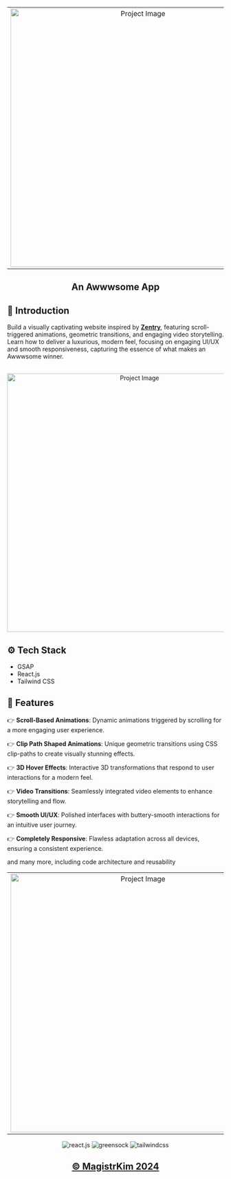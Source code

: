   <table>
  <tr>
    <td align="center">
      <a href="https://www.linkedin.com/in/nataliya-kachor-522170271/" target="_blank">
        <img src="https://github.com/user-attachments/assets/ab025423-1637-4f70-ab8a-2762a42e2dbb" alt="Project Image" style="width: 600px;">
      </a>
    </td>
    <td align="center">
      <a href="https://www.linkedin.com/in/nataliya-kachor-522170271/" target="_blank">
        <img src="https://github.com/user-attachments/assets/935ddaf2-d0cd-4efb-a568-ad718c82e5ea" alt="Project Image" style="width: 600px;">
      </a>
    </td>
  </tr>
</table>

<div align="center">

  <h2 align="center">An Awwwsome App</h2>
  
</div>

## <a name="introduction">🤖 Introduction</a>

Build a visually captivating website inspired by **[Zentry](https://zentry.com/)**, featuring scroll-triggered animations, geometric transitions, and engaging video storytelling. Learn how to deliver a luxurious, modern feel, focusing on engaging UI/UX and smooth responsiveness, capturing the essence of what makes an Awwwsome winner.


<div align="center">
  <br />
   <a href="https://www.linkedin.com/in/nataliya-kachor-522170271/" target="_blank">
        <img src="https://github.com/user-attachments/assets/ab025423-1637-4f70-ab8a-2762a42e2dbb" alt="Project Image" style="width: 600px;">
      </a>
  <br />
</div>

## <a name="tech-stack">⚙️ Tech Stack</a>

- GSAP
- React.js
- Tailwind CSS


## <a name="features">🔋 Features</a>

👉 **Scroll-Based Animations**: Dynamic animations triggered by scrolling for a more engaging user experience.

👉 **Clip Path Shaped Animations**: Unique geometric transitions using CSS clip-paths to create visually stunning effects.

👉 **3D Hover Effects**: Interactive 3D transformations that respond to user interactions for a modern feel.

👉 **Video Transitions**: Seamlessly integrated video elements to enhance storytelling and flow.

👉 **Smooth UI/UX**: Polished interfaces with buttery-smooth interactions for an intuitive user journey.

👉 **Completely Responsive**: Flawless adaptation across all devices, ensuring a consistent experience.

and many more, including code architecture and reusability

  <table>
  <tr>
    <td align="center">
      <a href="https://www.linkedin.com/in/nataliya-kachor-522170271/" target="_blank">
        <img src="https://github.com/user-attachments/assets/abed297a-272f-4c3b-8acf-15c07d51c31e" alt="Project Image" style="width: 600px;">
      </a>
    </td>
    <td align="center">
      <a href="https://www.linkedin.com/in/nataliya-kachor-522170271/" target="_blank">
        <img src="https://github.com/user-attachments/assets/c6a89a28-15ad-4203-95b4-f31e06f270ad" alt="Project Image" style="width: 600px;">
      </a>
    </td>
  </tr>
</table>
  
  <div align="center">
    <img src="https://img.shields.io/badge/-React_JS-black?style=for-the-badge&logoColor=white&logo=react&color=61DAFB" alt="react.js" />
    <img src="https://img.shields.io/badge/-GSAP-black?style=for-the-badge&logoColor=white&logo=greensock&color=88CE02" alt="greensock" />
    <img src="https://img.shields.io/badge/-Tailwind_CSS-black?style=for-the-badge&logoColor=white&logo=tailwindcss&color=06B6D4" alt="tailwindcss" />
  </div>

</div>

<div align="center">
  
## <a href="https://www.linkedin.com/in/nataliya-kachor-522170271/" target="_blank" name="features">©️ MagistrKim 2024</a>       
</div>
